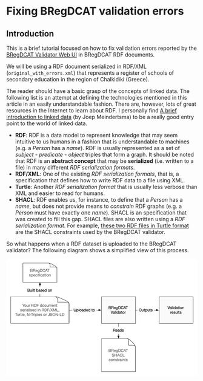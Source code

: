 # Fixing BRegDCAT validation errors

## Introduction

This is a brief tutorial focused on how to fix validation errors reported by the [BRegDCAT Validator Web UI](https://www.itb.ec.europa.eu/shacl/bregdcat-ap/upload) in BRegDCAT RDF documents.

We will be using a RDF document serialized in RDF/XML (`original_with_errors.xml`) that represents a register of schools of secondary education in the region of Chalkidiki (Greece).

The reader should have a basic grasp of the concepts of linked data. The following list is an attempt at defining the technologies mentioned in this article in an easily understandable fashion. There are, however, lots of great resources in the Internet to learn about RDF. I personally find [A brief introduction to linked data](https://ontola.io/what-is-linked-data/) (by Joep Meindertsma) to be a really good entry point to the world of linked data.

- **RDF**: RDF is a data model to represent knowledge that may seem intuitive to us humans in a fashion that is understandable to machines (e.g. a _Person_ has a _name_). RDF is usually represented as a set of _subject - predicate - object_ triples that form a graph. It should be noted that RDF is an **abstract concept** that may be **serialized** (i.e. written to a file) in many different _RDF serialization formats_.
- **RDF/XML**: One of the existing _RDF serialization formats_, that is, a specification that defines how to write RDF data to a file using XML.
- **Turtle**: Another _RDF serialization format_ that is usually less verbose than XML and easier to read for humans.
- **SHACL**: RDF enables us, for instance, to define that a _Person_ has a _name_, but does not provide means to _constrain_ RDF graphs (e.g. a _Person_ must have exactly one _name_). SHACL is an specification that was created to fill this gap. SHACL files are also written using a _RDF serialization format_. For example, [these two RDF files in Turtle format](https://github.com/ISAITB/validator-resources-bregdcat-ap/tree/master/resources/v2.00) are the SHACL constraints used by the BRegDCAT validator.

So what happens when a RDF dataset is uploaded to the BRegDCAT validator? The following diagram shows a simplified view of this process.

![Validation process diagram](images/validator.png "Validation process diagram")
